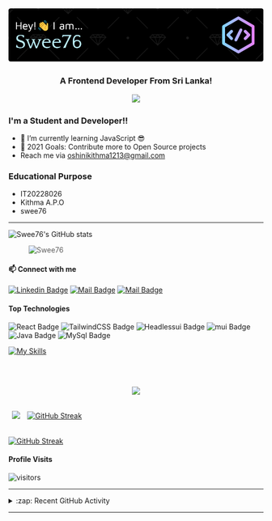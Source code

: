 <h2 align="center"><img src="https://github.com/swee76/swee76/blob/main/github-header-image.png" width="full" alt="hi"></h2> 

<h3 align="center">A Frontend Developer From Sri Lanka!</h3>
<p align="center">
 <img src="https://github.com/swee76/swee76/blob/df9bbb6d6a18822c2479ffee40519c9127186788/standard.gif"/>
</p>
 
### I'm a Student and Developer!!
 
- 🌱 I’m currently learning JavaScript 😎
- 🥅 2021 Goals: Contribute more to Open Source projects
- Reach me via oshinikithma1213@gmail.com
 
### Educational Purpose
- IT20228026
- Kithma A.P.O
- swee76
 
---
 
<!--  <img align="center" alt="swee76's GitHub Stats" src="https://github-readme-stats.vercel.app/api?username=swee76&show_icons=true&hide_border=true&theme=gruvbox"/> -->
![Swee76's GitHub stats](https://github-readme-stats.vercel.app/api?username=swee76&show_icons=true&hide_border=true&theme=gruvbox&exclude_repo=github-readme-stats,swee76.github.io)
  &nbsp;
  <!-- <img align="center" alt="swee76's Most Used Languages" src="https://github-readme-stats.vercel.app/api/top-langs/?username=swee76&layout=compact&theme=gruvbox&hide_border=true"/> -->
  ><img align="left" src="https://github-readme-stats.vercel.app/api/top-langs?username=swee76&show_icons=true&theme=dark&locale=en&layout=compact" alt="Swee76" />
<!--   [![Top Langs](https://github-readme-stats.vercel.app/api/top-langs/?username=swee76&layout=compact&theme=gruvbox&exclude_repo=github-readme-stats,swee76.github.io)](https://github.com/anuraghazra/github-readme-stats) -->
 
<br>
 
#### :mailbox: Connect with me
 
 [![Linkedin Badge](https://img.shields.io/badge/-Osini-0e76a8?style=flat&labelColor=0e76a8&logo=linkedin&logoColor=white)][linkedin]
[![Mail Badge](https://img.shields.io/badge/-@oshi__i__gurl-e84393?style=flat&labelColor=e84393&logo=instagram&logoColor=white)][instagram]
[![Mail Badge](https://img.shields.io/badge/-osini_kithma-c0392b?style=flat&labelColor=c0392b&logo=gmail&logoColor=white)][gmail]
 
#### Top Technologies
 
<!-- ![Angular Badge](https://img.shields.io/badge/-Angular-red?style=for-the-badge&labelColor=black&logo=Angular&logoColor=red) ![Typescript Badge](https://img.shields.io/badge/-Typescript-007acc?style=for-the-badge&labelColor=black&logo=typescript&logoColor=007acc) ![Java Badge](https://img.shields.io/badge/-Java-gold?style=for-the-badge&labelColor=black&logo=java&logoColor=gold) ![Spring Badge](https://img.shields.io/badge/-Spring_Boot-green?style=for-the-badge&labelColor=black&logo=springboot&logoColor=green) ![MySql Badge](https://img.shields.io/badge/-MySQL-blue?style=for-the-badge&labelColor=black&logo=mysql&logoColor=white) -->
 
![React Badge](https://img.shields.io/badge/-React-informational?style=for-the-badge&labelColor=black&logo=react&logoColor=white) ![TailwindCSS Badge](https://img.shields.io/badge/-TailwindCSS-blue?style=for-the-badge&labelColor=white&logo=tailwindcss&logoColor=blue) ![Headlessui Badge](https://img.shields.io/badge/-Headlessui-lightgrey?style=for-the-badge&labelColor=black&logo=headlessui&logoColor=blue) ![mui Badge](https://img.shields.io/badge/-mui-9cf?style=for-the-badge&labelColor=white&logo=mui&logoColor=blue) ![Java Badge](https://img.shields.io/badge/-Java-gold?style=for-the-badge&labelColor=black&logo=java&logoColor=gold) ![MySql Badge](https://img.shields.io/badge/-MySQL-blue?style=for-the-badge&labelColor=black&logo=mysql&logoColor=white)

[![My Skills](https://skillicons.dev/icons?i=xxx,react,nextjs,nodejs,express,redux,mongodb,graphql,postgres,idea,heroku,xxx,xxx,firebase,aws,gcp,tailwind,figma,html,css,js,git,github&perline=12)](https://skillicons.dev)

</td>
  </tr>
</thead>
</table>

</br></br>

<div align="center">
  
  
  
  

  
  
  
  
![](http://github-profile-summary-cards.vercel.app/api/cards/profile-details?username=Flashminat0&theme=github_dark)


</div>

<table class="tg" style="border: none!important">
<thead>
  <tr>
    <td class="tg-0pky">
      
      
![](https://github-readme-stats.vercel.app/api?username=Flashminat0&theme=vision-friendly-dark&hide_border=true&include_all_commits=false&count_private=true)
      
      
      
</td>
    <td class="tg-0pky">

      
[![GitHub Streak](https://github-readme-streak-stats.herokuapp.com?user=Flashminat0&theme=dark&hide_border=true&date_format=M%20j%5B%2C%20Y%5D&background=FFFFFF00&currStreakNum=A643FF&fire=FFC91D&sideNums=6711B4)](https://git.io/streak-stats)
      
      
      
      
</td>
  </tr>
</thead>

</table>

 
 
 [![GitHub Streak](https://github-readme-streak-stats.herokuapp.com?user=swee76&theme=darcula&hide_border=true&date_format=M%20j%5B%2C%20Y%5D&background=FFFFFF00)](https://git.io/streak-stats)
 
 
#### Profile Visits
 
![visitors](https://visitor-badge.glitch.me/badge?page_id=swee76.swee76)
 
 
 
---
 
<details>
 
  <summary>:zap: Recent GitHub Activity</summary>
   
  <!--START_SECTION:activity-->
1. 🎉 Merged PR [#107](https://github.com/lonewol7f/EnLearn/pull/107) in [lonewol7f/EnLearn](https://github.com/lonewol7f/EnLearn)
  <!--END_SECTION:activity-->
 
</details>
 
---
 
 
<!-- <details>
 
  <summary>:pushpin: Pinned Repositories</summary>
 
  <br>
 
  &nbsp;&nbsp;&nbsp;<a href="https://github.com/swee76/FixBid">
    <img align="center" src="https://github-readme-stats.vercel.app/api/pin/?username=swee76&repo=FixBid&theme=gruvbox&show_owner=true&hide_border=true" />
  </a>&nbsp;&nbsp;&nbsp;&nbsp;&nbsp;
  <a href="https://github.com/swee76/SoundSpace">
    <img align="center" src="https://github-readme-stats.vercel.app/api/pin/?username=swee76&repo=SoundSpace&theme=gruvbox&show_owner=true&hide_border=true" />
  </a>
 
  <br>
 
  &nbsp;&nbsp;&nbsp;<a href="https://github.com/swee76/JavaCRUD">
    <img align="center" src="https://github-readme-stats.vercel.app/api/pin/?username=swee76&repo=JavaCRUD&theme=gruvbox&show_owner=true&hide_border=true" />
  </a>&nbsp;&nbsp;&nbsp;&nbsp;&nbsp;
  <a href="https://github.com/swee76/diceGame">
    <img align="center" src="https://github-readme-stats.vercel.app/api/pin/?username=swee76&repo=diceGame&theme=gruvbox&show_owner=true&hide_border=true" />
  </a>
 
</details> -->
 
<!-- List of web sites -->
 
[instagram]: https://www.instagram.com/oshi_i_gurl/
[linkedin]: https://www.linkedin.com/in/#/
[gmail]: mailto:oshinikithma1213@gmail.com
